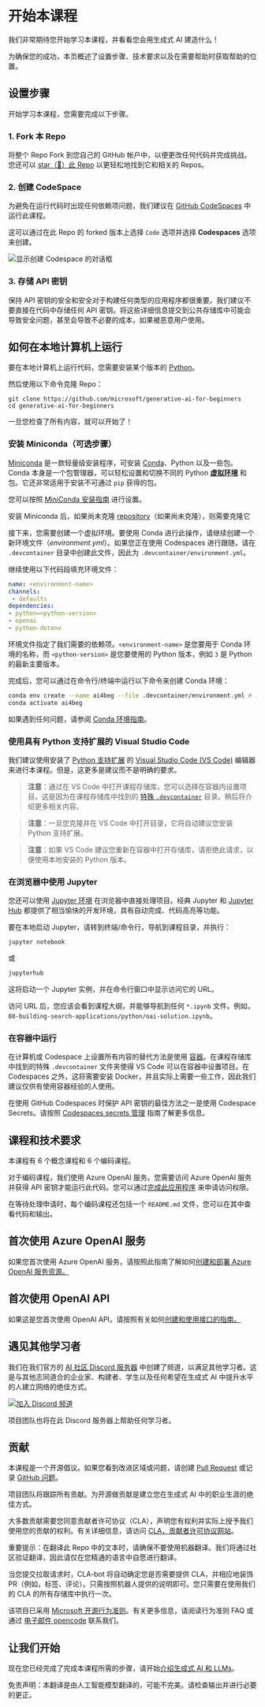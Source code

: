 # 开始本课程

我们非常期待您开始学习本课程，并看看您会用生成式 AI 建造什么！

为确保您的成功，本页概述了设置步骤、技术要求以及在需要帮助时获取帮助的位置。

## 设置步骤

开始学习本课程，您需要完成以下步骤。

### 1. Fork 本 Repo

将整个 Repo Fork 到您自己的 GitHub 帐户中，以便更改任何代码并完成挑战。您还可以 [star（🌟）此 Repo](https://docs.github.com/en/get-started/exploring-projects-on-github/saving-repositories-with-stars?WT.mc_id=academic-105485-koreyst) 以更轻松地找到它和相关的 Repos。

### 2. 创建 CodeSpace

为避免在运行代码时出现任何依赖项问题，我们建议在 [GitHub CodeSpaces](https://github.com/features/codespaces?WT.mc_id=academic-105485-koreyst) 中运行此课程。

这可以通过在此 Repo 的 forked 版本上选择 `Code` 选项并选择 **Codespaces** 选项来创建。

![显示创建 Codespace 的对话框](./images/who-will-pay.webp?WT.mc_id=academic-105485-koreyst)

### 3. 存储 API 密钥

保持 API 密钥的安全和安全对于构建任何类型的应用程序都很重要。我们建议不要直接在代码中存储任何 API 密钥。将这些详细信息提交到公共存储库中可能会导致安全问题，甚至会导致不必要的成本，如果被恶意用户使用。

## 如何在本地计算机上运行

要在本地计算机上运行代码，您需要安装某个版本的 [Python](https://www.python.org/downloads/?WT.mc_id=academic-105485-koreyst)。

然后使用以下命令克隆 Repo：

```shell
git clone https://github.com/microsoft/generative-ai-for-beginners
cd generative-ai-for-beginners
```

一旦您检查了所有内容，就可以开始了！

### 安装 Miniconda（可选步骤）

[Miniconda](https://conda.io/en/latest/miniconda.html?WT.mc_id=academic-105485-koreyst) 是一款轻量级安装程序，可安装 [Conda](https://docs.conda.io/en/latest?WT.mc_id=academic-105485-koreyst)、Python 以及一些包。
Conda 本身是一个包管理器，可以轻松设置和切换不同的 Python [**虚拟环境**](https://docs.python.org/3/tutorial/venv.html?WT.mc_id=academic-105485-koreyst) 和包。它还非常适用于安装不可通过 `pip` 获得的包。

您可以按照 [MiniConda 安装指南](https://docs.anaconda.com/free/miniconda/#quick-command-line-install?WT.mc_id=academic-105485-koreyst) 进行设置。

安装 Miniconda 后，如果尚未克隆 [repository](https://github.com/microsoft/generative-ai-for-beginners/fork?WT.mc_id=academic-105485-koreyst)（如果尚未克隆），则需要克隆它

接下来，您需要创建一个虚拟环境。要使用 Conda 进行此操作，请继续创建一个新环境文件（_environment.yml_）。如果您正在使用 Codespaces 进行跟随，请在 `.devcontainer` 目录中创建此文件，因此为 `.devcontainer/environment.yml`。

继续使用以下代码段填充环境文件：

```yml
name: <environment-name>
channels:
 - defaults
dependencies:
- python=<python-version>
- openai
- python-dotenv
```

环境文件指定了我们需要的依赖项。`<environment-name>` 是您要用于 Conda 环境的名称，而 `<python-version>` 是您要使用的 Python 版本，例如 `3` 是 Python 的最新主要版本。

完成后，您可以通过在命令行/终端中运行以下命令来创建 Conda 环境：

```bash
conda env create --name ai4beg --file .devcontainer/environment.yml # .devcontainer sub path applies to only Codespace setups
conda activate ai4beg
```

如果遇到任何问题，请参阅 [Conda 环境指南](https://docs.conda.io/projects/conda/en/latest/user-guide/tasks/manage-environments.html?WT.mc_id=academic-105485-koreyst)。

### 使用具有 Python 支持扩展的 Visual Studio Code

我们建议使用安装了 [Python 支持扩展](https://marketplace.visualstudio.com/items?itemName=ms-python.python&WT.mc_id=academic-105485-koreyst) 的 [Visual Studio Code (VS Code)](http://code.visualstudio.com/?WT.mc_id=academic-105485-koreyst) 编辑器来进行本课程。但是，这更多是建议而不是明确的要求。

> **注意**：通过在 VS Code 中打开课程存储库，您可以选择在容器内设置项目。这是因为在课程存储库中找到的 [特殊 `.devcontainer`](https://code.visualstudio.com/docs/devcontainers/containers?itemName=ms-python.python&WT.mc_id=academic-105485-koreyst) 目录。稍后将介绍更多相关内容。

> **注意**：一旦您克隆并在 VS Code 中打开目录，它将自动建议您安装 Python 支持扩展。

> **注意**：如果 VS Code 建议您重新在容器中打开存储库，请拒绝此请求，以便使用本地安装的 Python 版本。

### 在浏览器中使用 Jupyter

您还可以使用 [Jupyter 环境](https://jupyter.org?WT.mc_id=academic-105485-koreyst) 在浏览器中直接处理项目。经典 Jupyter 和 [Jupyter Hub](https://jupyter.org/hub?WT.mc_id=academic-105485-koreyst) 都提供了相当愉快的开发环境，具有自动完成、代码高亮等功能。

要在本地启动 Jupyter，请转到终端/命令行，导航到课程目录，并执行：

```bash
jupyter notebook
```

或

```bash
jupyterhub
```

这将启动一个 Jupyter 实例，并在命令行窗口中显示访问它的 URL。

访问 URL 后，您应该会看到课程大纲，并能够导航到任何 `*.ipynb` 文件。例如，`08-building-search-applications/python/oai-solution.ipynb`。

### 在容器中运行

在计算机或 Codespace 上设置所有内容的替代方法是使用 [容器](https://en.wikipedia.org/wiki/Containerization_(computing)?WT.mc_id=academic-105485-koreyst)。在课程存储库中找到的特殊 `.devcontainer` 文件夹使得 VS Code 可以在容器中设置项目。在 Codespaces 之外，这将需要安装 Docker，并且实际上需要一些工作，因此我们建议仅供有使用容器经验的人使用。

在使用 GitHub Codespaces 时保护 API 密钥的最佳方法之一是使用 Codespace Secrets。请按照 [Codespaces secrets 管理](https://docs.github.com/en/codespaces/managing-your-codespaces/managing-secrets-for-your-codespaces?WT.mc_id=academic-105485-koreyst) 指南了解更多信息。

## 课程和技术要求

本课程有 6 个概念课程和 6 个编码课程。

对于编码课程，我们使用 Azure OpenAI 服务。您需要访问 Azure OpenAI 服务并获得 API 密钥才能运行此代码。您可以通过[完成此应用程序](https://azure.microsoft.com/products/ai-services/openai-service?WT.mc_id=academic-105485-koreyst) 来申请访问权限。

在等待处理申请时，每个编码课程还包括一个 `README.md` 文件，您可以在其中查看代码和输出。

## 首次使用 Azure OpenAI 服务

如果您首次使用 Azure OpenAI 服务，请按照此指南了解如何[创建和部署 Azure OpenAI 服务资源。](https://learn.microsoft.com/azure/ai-services/openai/how-to/create-resource?pivots=web-portal&WT.mc_id=academic-105485-koreyst)

## 首次使用 OpenAI API

如果这是您首次使用 OpenAI API，请按照有关如何[创建和使用接口的指南。](https://platform.openai.com/docs/quickstart?context=pythont&WT.mc_id=academic-105485-koreyst)

## 遇见其他学习者

我们在我们官方的 [AI 社区 Discord 服务器](https://aka.ms/genai-discord?WT.mc_id=academic-105485-koreyst) 中创建了频道，以满足其他学习者。这是与其他志同道合的企业家、构建者、学生以及任何希望在生成式 AI 中提升水平的人建立网络的绝佳方式。

[![加入 Discord 频道](https://dcbadge.vercel.app/api/server/ByRwuEEgH4)](https://aka.ms/genai-discord?WT.mc_id=academic-105485-koreyst)

项目团队也将在此 Discord 服务器上帮助任何学习者。

## 贡献

本课程是一个开源倡议。如果您看到改进区域或问题，请创建 [Pull Request](https://github.com/microsoft/generative-ai-for-beginners/pulls?WT.mc_id=academic-105485-koreyst) 或记录 [GitHub 问题](https://github.com/microsoft/generative-ai-for-beginners/issues?WT.mc_id=academic-105485-koreyst)。

项目团队将跟踪所有贡献。为开源做贡献是建立您在生成式 AI 中的职业生涯的绝佳方式。

大多数贡献需要您同意贡献者许可协议（CLA），声明您有权利并实际上授予我们使用您的贡献的权利。有关详细信息，请访问 [CLA，贡献者许可协议网站](https://cla.microsoft.com?WT.mc_id=academic-105485-koreyst)。

重要提示：在翻译此 Repo 中的文本时，请确保不要使用机器翻译。我们将通过社区验证翻译，因此请仅在您精通的语言中自愿进行翻译。

当您提交拉取请求时，CLA-bot 将自动确定您是否需要提供 CLA，并相应地装饰 PR（例如，标签、评论）。只需按照机器人提供的说明即可。您只需要在使用我们的 CLA 的所有存储库中执行一次。

该项目已采用 [Microsoft 开源行为准则](https://opensource.microsoft.com/codeofconduct/?WT.mc_id=academic-105485-koreyst)。有关更多信息，请阅读行为准则 FAQ 或通过 [电子邮件 opencode](opencode@microsoft.com) 联系我们。 

## 让我们开始

现在您已经完成了完成本课程所需的步骤，请开始[介绍生成式 AI 和 LLMs](../01-introduction-to-genai/README.md?WT.mc_id=academic-105485-koreyst)。


免责声明：本翻译是由人工智能模型翻译的，可能不完美。请检查输出并进行必要的更正。